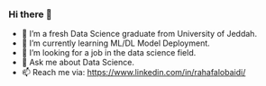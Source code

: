 ### Hi there 👋


- 🔭 I’m a fresh Data Science graduate from University of Jeddah.
- 🌱 I’m currently learning ML/DL Model Deployment.
- 🔎 I’m looking for a job in the data science field.
- 💬 Ask me about Data Science. 
- 📫 Reach me via: https://www.linkedin.com/in/rahafalobaidi/


<!--
**rhali-01/rhali-01** is a ✨ _special_ ✨ repository because its `README.md` (this file) appears on your GitHub profile.

Here are some ideas to get you started:

- 🔭 I’m currently a senior student specializing in Data Science.
- 🌱 I’m currently learning ...
- 🔎 I’m looking for CO-OP or internship opportunities in my field 
- 💬 Ask me about Data Science. 
- 📫 How to reach me: ... * <img src="https://github-readme-stats.vercel.app/api/top-langs/?username=rhali-01" /> **
